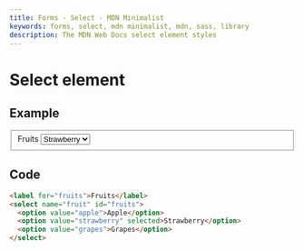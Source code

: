 ```yaml
---
title: Forms - Select - MDN Minimalist
keywords: forms, select, mdn minimalist, mdn, sass, library
description: The MDN Web Docs select element styles
---
```


# Select element

## Example

<fieldset>
    <label for="fruits">Fruits</label>
    <select name="fruit" id="fruits">
        <option value="apple">Apple</option>
        <option value="strawberry" selected>Strawberry</option>
        <option value="grapes">Grapes</option>
    </select>
</fieldset>

## Code

```html
<label for="fruits">Fruits</label>
<select name="fruit" id="fruits">
  <option value="apple">Apple</option>
  <option value="strawberry" selected>Strawberry</option>
  <option value="grapes">Grapes</option>
</select>
```
